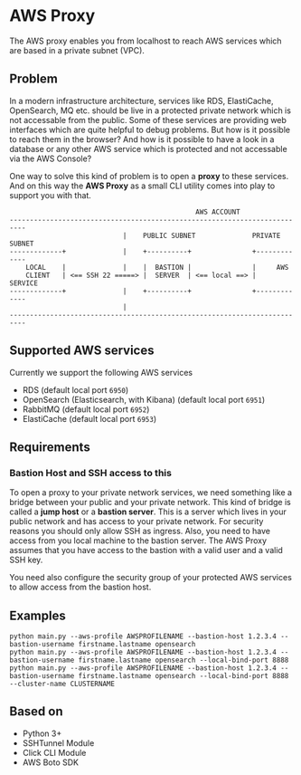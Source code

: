 # AWS Proxy

The AWS proxy enables you from localhost to reach AWS services which are based in a private subnet (VPC).

## Problem

In a modern infrastructure architecture, services like RDS, ElastiCache, OpenSearch, MQ etc. should be live in a protected private network which is not accessable from the public. Some of these services are providing web interfaces which are quite helpful to debug problems. But how is it possible to reach them in the browser? And how is it possible to have a look in a database or any other AWS service which is protected and not accessable via the AWS Console? 

One way to solve this kind of problem is to open a **proxy** to these services. 
And on this way the **AWS Proxy** as a small CLI utility comes into play to support you with that.

```
                                              AWS ACCOUNT
--------------------------------------------------------------------------
                            |    PUBLIC SUBNET              PRIVATE SUBNET
-------------+              |    +----------+               +-------------
    LOCAL    |              |    |  BASTION |               |     AWS
    CLIENT   | <== SSH 22 =====> |  SERVER  | <== local ==> |   SERVICE
-------------+              |    +----------+               +-------------
                            |
--------------------------------------------------------------------------
```


## Supported AWS services

Currently we support the following AWS services

- RDS (default local port `6950`)
- OpenSearch (Elasticsearch, with Kibana) (default local port `6951`)
- RabbitMQ (default local port `6952`)
- ElastiCache (default local port `6953`)

## Requirements

### Bastion Host and SSH access to this

To open a proxy to your private network services, we need something like a bridge between your public and your private network. 
This kind of bridge is called a **jump host** or a **bastion server**. 
This is a server which lives in your public network and has access to your private network. 
For security reasons you should only allow SSH as ingress. 
Also, you need to have access from you local machine to the bastion server. 
The AWS Proxy assumes that you have access to the bastion with a valid user and a valid SSH key. 

You need also configure the security group of your protected AWS services to allow access from the bastion host.

## Examples

``` 
python main.py --aws-profile AWSPROFILENAME --bastion-host 1.2.3.4 --bastion-username firstname.lastname opensearch
python main.py --aws-profile AWSPROFILENAME --bastion-host 1.2.3.4 --bastion-username firstname.lastname opensearch --local-bind-port 8888
python main.py --aws-profile AWSPROFILENAME --bastion-host 1.2.3.4 --bastion-username firstname.lastname opensearch --local-bind-port 8888 --cluster-name CLUSTERNAME
```

## Based on 

- Python 3+ 
- SSHTunnel Module
- Click CLI Module
- AWS Boto SDK